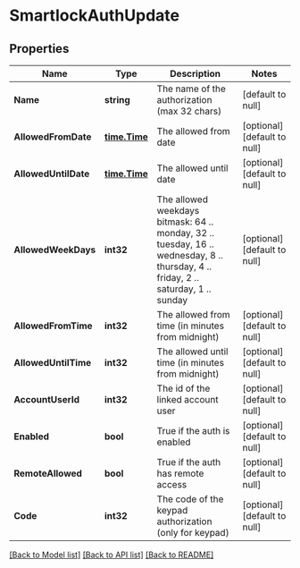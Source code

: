 # SmartlockAuthUpdate

## Properties
Name | Type | Description | Notes
------------ | ------------- | ------------- | -------------
**Name** | **string** | The name of the authorization (max 32 chars) | [default to null]
**AllowedFromDate** | [**time.Time**](time.Time.md) | The allowed from date | [optional] [default to null]
**AllowedUntilDate** | [**time.Time**](time.Time.md) | The allowed until date | [optional] [default to null]
**AllowedWeekDays** | **int32** | The allowed weekdays bitmask: 64 .. monday, 32 .. tuesday, 16 .. wednesday, 8 .. thursday, 4 .. friday, 2 .. saturday, 1 .. sunday | [optional] [default to null]
**AllowedFromTime** | **int32** | The allowed from time (in minutes from midnight) | [optional] [default to null]
**AllowedUntilTime** | **int32** | The allowed until time (in minutes from midnight) | [optional] [default to null]
**AccountUserId** | **int32** | The id of the linked account user | [optional] [default to null]
**Enabled** | **bool** | True if the auth is enabled | [optional] [default to null]
**RemoteAllowed** | **bool** | True if the auth has remote access | [optional] [default to null]
**Code** | **int32** | The code of the keypad authorization (only for keypad) | [optional] [default to null]

[[Back to Model list]](../README.md#documentation-for-models) [[Back to API list]](../README.md#documentation-for-api-endpoints) [[Back to README]](../README.md)


